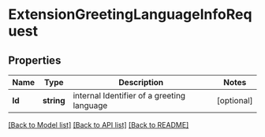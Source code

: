# ExtensionGreetingLanguageInfoRequest

## Properties
Name | Type | Description | Notes
------------ | ------------- | ------------- | -------------
**Id** | **string** | internal Identifier of a greeting language | [optional] 

[[Back to Model list]](../README.md#documentation-for-models) [[Back to API list]](../README.md#documentation-for-api-endpoints) [[Back to README]](../README.md)


